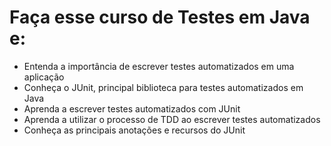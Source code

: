 # Faça esse curso de Testes em Java e:

 - Entenda a importância de escrever testes automatizados em uma aplicação
 - Conheça o JUnit, principal biblioteca para testes automatizados em Java
 - Aprenda a escrever testes automatizados com JUnit
 - Aprenda a utilizar o processo de TDD ao escrever testes automatizados
 - Conheça as principais anotações e recursos do JUnit

